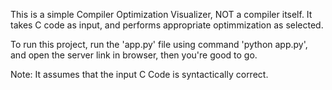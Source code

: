 This is a simple Compiler Optimization Visualizer, NOT a compiler itself.
It takes C code as input, and performs appropriate optimmization as selected.

To run this project, run the 'app.py' file using command 'python app.py', and open the server link in browser, then you're good to go.

Note: It assumes that the input C Code is syntactically correct.
